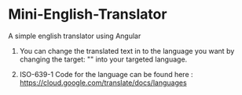 # Mini-English-Translator
A simple english translator using Angular

1. You can change the translated text in to the language you want by changing the target: "" into your targeted language.

2. ISO-639-1 Code for the language can be found here : https://cloud.google.com/translate/docs/languages
